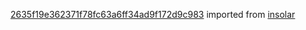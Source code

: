 [2635f19e362371f78fc63a6ff34ad9f172d9c983](https://github.com/insolar/insolar/commit/2635f19e362371f78fc63a6ff34ad9f172d9c983) imported from [insolar](https://github.com/insolar/insolar)
